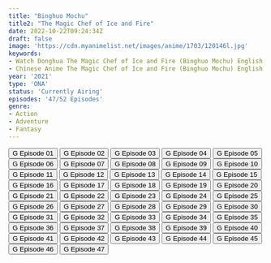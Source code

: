 ```yaml
---
title: "Binghuo Mochu"
title2: "The Magic Chef of Ice and Fire"
date: 2022-10-22T09:24:34Z
draft: false
image: 'https://cdn.myanimelist.net/images/anime/1703/120146l.jpg'
keywords:
- Watch Donghua The Magic Chef of Ice and Fire (Binghuo Mochu) English Sub
- Chinese Anime The Magic Chef of Ice and Fire (Binghuo Mochu) English Sub
year: '2021'
type: 'ONA'
status: 'Currently Airing'
episodes: '47/52 Episodes'
genre:
- Action
- Adventure
- Fantasy
---
```


<div class="d-g gg-5 gtc-r ai-c">
<button onclick="window.open('?gog=bing-huo-mo-chu-episode-1','_blank')">G Episode 01</button>
<button onclick="window.open('?gog=bing-huo-mo-chu-episode-2','_blank')">G Episode 02</button>
<button onclick="window.open('?gog=bing-huo-mo-chu-episode-3','_blank')">G Episode 03</button>
<button onclick="window.open('?gog=bing-huo-mo-chu-episode-4','_blank')">G Episode 04</button>
<button onclick="window.open('?gog=bing-huo-mo-chu-episode-5','_blank')">G Episode 05</button>
<button onclick="window.open('?gog=bing-huo-mo-chu-episode-6','_blank')">G Episode 06</button>
<button onclick="window.open('?gog=bing-huo-mo-chu-episode-7','_blank')">G Episode 07</button>
<button onclick="window.open('?gog=bing-huo-mo-chu-episode-8','_blank')">G Episode 08</button>
<button onclick="window.open('?gog=bing-huo-mo-chu-episode-9','_blank')">G Episode 09</button>
<button onclick="window.open('?gog=bing-huo-mo-chu-episode-10','_blank')">G Episode 10</button>
<button onclick="window.open('?gog=bing-huo-mo-chu-episode-11','_blank')">G Episode 11</button>
<button onclick="window.open('?gog=bing-huo-mo-chu-episode-12','_blank')">G Episode 12</button>
<button onclick="window.open('?gog=bing-huo-mo-chu-episode-13','_blank')">G Episode 13</button>
<button onclick="window.open('?gog=bing-huo-mo-chu-episode-14','_blank')">G Episode 14</button>
<button onclick="window.open('?gog=bing-huo-mo-chu-episode-15','_blank')">G Episode 15</button>
<button onclick="window.open('?gog=bing-huo-mo-chu-episode-16','_blank')">G Episode 16</button>
<button onclick="window.open('?gog=bing-huo-mo-chu-episode-17','_blank')">G Episode 17</button>
<button onclick="window.open('?gog=bing-huo-mo-chu-episode-18','_blank')">G Episode 18</button>
<button onclick="window.open('?gog=bing-huo-mo-chu-episode-19','_blank')">G Episode 19</button>
<button onclick="window.open('?gog=bing-huo-mo-chu-episode-20','_blank')">G Episode 20</button>
<button onclick="window.open('?gog=bing-huo-mo-chu-episode-21','_blank')">G Episode 21</button>
<button onclick="window.open('?gog=bing-huo-mo-chu-episode-22','_blank')">G Episode 22</button>
<button onclick="window.open('?gog=bing-huo-mo-chu-episode-23','_blank')">G Episode 23</button>
<button onclick="window.open('?gog=bing-huo-mo-chu-episode-24','_blank')">G Episode 24</button>
<button onclick="window.open('?gog=bing-huo-mo-chu-episode-25','_blank')">G Episode 25</button>
<button onclick="window.open('?gog=bing-huo-mo-chu-episode-26','_blank')">G Episode 26</button>
<button onclick="window.open('?gog=bing-huo-mo-chu-episode-27','_blank')">G Episode 27</button>
<button onclick="window.open('?gog=bing-huo-mo-chu-episode-28','_blank')">G Episode 28</button>
<button onclick="window.open('?gog=bing-huo-mo-chu-episode-29','_blank')">G Episode 29</button>
<button onclick="window.open('?gog=bing-huo-mo-chu-episode-30','_blank')">G Episode 30</button>
<button onclick="window.open('?gog=bing-huo-mo-chu-episode-31','_blank')">G Episode 31</button>
<button onclick="window.open('?gog=bing-huo-mo-chu-episode-32','_blank')">G Episode 32</button>
<button onclick="window.open('?gog=bing-huo-mo-chu-episode-33','_blank')">G Episode 33</button>
<button onclick="window.open('?gog=bing-huo-mo-chu-episode-34','_blank')">G Episode 34</button>
<button onclick="window.open('?gog=bing-huo-mo-chu-episode-35','_blank')">G Episode 35</button>
<button onclick="window.open('?gog=bing-huo-mo-chu-episode-36','_blank')">G Episode 36</button>
<button onclick="window.open('?gog=bing-huo-mo-chu-episode-37','_blank')">G Episode 37</button>
<button onclick="window.open('?gog=bing-huo-mo-chu-episode-38','_blank')">G Episode 38</button>
<button onclick="window.open('?gog=bing-huo-mo-chu-episode-39','_blank')">G Episode 39</button>
<button onclick="window.open('?gog=bing-huo-mo-chu-episode-40','_blank')">G Episode 40</button>
<button onclick="window.open('?gog=bing-huo-mo-chu-episode-41','_blank')">G Episode 41</button>
<button onclick="window.open('?gog=bing-huo-mo-chu-episode-42','_blank')">G Episode 42</button>
<button onclick="window.open('?gog=bing-huo-mo-chu-episode-43','_blank')">G Episode 43</button>
<button onclick="window.open('?gog=bing-huo-mo-chu-episode-44','_blank')">G Episode 44</button>
<button onclick="window.open('?gog=bing-huo-mo-chu-episode-45','_blank')">G Episode 45</button>
<button onclick="window.open('?gog=bing-huo-mo-chu-episode-46','_blank')">G Episode 46</button>
<button onclick="window.open('?gog=bing-huo-mo-chu-episode-47','_blank')">G Episode 47</button>
</div>